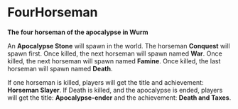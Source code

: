 # FourHorseman
 **The four horseman of the apocalypse in Wurm**

An **Apocalypse Stone** will spawn in the world. The horseman **Conquest** will spawn first. Once killed, the next horseman will spawn named **War**. Once killed, the next horseman will spawn named **Famine**. Once killed, the last horseman will spawn named **Death**.

If one horseman is killed, players will get the title and achievement: **Horseman Slayer**.
If Death is killed, and the apocalypse is ended, players will get the title: **Apocalypse-ender** and the achievement: **Death and Taxes**.

